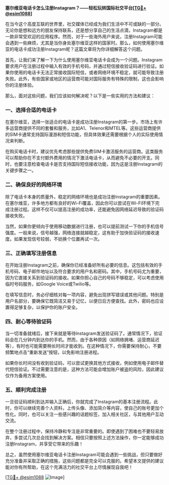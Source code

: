 **塞尔维亚电话卡怎么注册Instagram？——轻松玩转国际社交平台[[TG💪+ @esim1088](https://t.me/s/esim1088)]**

在当今这个高度互联的世界里，社交媒体已经成为我们生活中不可或缺的一部分。无论你是想和远方的朋友保持联系，还是想分享自己的生活点滴，Instagram都是一款非常受欢迎的应用程序。然而，对于一些海外用户来说，注册Instagram可能会遇到一些麻烦，尤其是当你身处塞尔维亚这样的国家时。那么，如何使用塞尔维亚的电话卡成功注册Instagram呢？这篇文章将为你详细解答这个问题。

首先，让我们来了解一下为什么使用塞尔维亚电话卡会成为一个问题。Instagram要求用户在注册过程中输入有效的手机号码，并通过短信接收验证码进行验证。如果你使用的电话卡无法正常接收国际短信，或者网络环境不稳定，就可能导致注册失败。此外，有些国家或地区的运营商可能对国际服务有特殊的限制，这也会影响你的注册体验。

那么，面对这些问题，我们应该如何解决呢？以下是一些实用的方法和建议：

### 一、选择合适的电话卡

在塞尔维亚，选择一张适合的电话卡是成功注册Instagram的第一步。市场上有许多运营商提供不同的套餐和服务，比如A1、Telenor和MTEL等。这些运营商提供的SIM卡通常支持国际漫游和短信功能，但具体效果还需要根据个人的实际使用情况来判断。

在购买电话卡时，建议优先考虑那些提供免费SIM卡激活服务的运营商。这类服务可以帮助你在不支付额外费用的情况下激活电话卡，从而避免不必要的开支。同时，也要注意检查电话卡是否支持国际短信接收功能，因为这是注册Instagram的关键步骤之一。

### 二、确保良好的网络环境

除了电话卡本身的质量外，稳定的网络环境也是成功注册Instagram的重要因素。在塞尔维亚，许多地方都有良好的Wi-Fi覆盖，因此你可以尝试在Wi-Fi环境下完成注册过程。这样不仅可以提高注册的成功率，还能避免因网络延迟导致的验证码接收失败。

当然，如果你更倾向于使用移动数据进行注册，也可以提前测试一下你的手机信号强度。一般来说，信号越强，网络连接就越稳定，这有助于加快验证码的接收速度。如果发现信号较弱，不妨换个位置再试一次。

### 三、正确填写注册信息

在开始注册Instagram之前，确保你已经准备好所有必要的信息。这包括有效的手机号码、电子邮件地址以及符合要求的用户名和密码。其中，手机号码尤为重要，因为它直接关系到验证码的接收。如果你担心自己的号码不够稳定，可以考虑使用临时号码服务，如Google Voice或Twilio等。

在填写信息时，务必仔细核对每一项内容，避免出现拼写错误或其他问题。特别是用户名部分，要确保它既简洁又易于记忆，以便日后方便查找。此外，密码也应设置得足够复杂，以保护你的账户安全。

### 四、耐心等待验证码

当一切准备就绪后，接下来就是等待Instagram发送验证码了。通常情况下，验证码会在几分钟内到达你的手机。然而，由于各种原因（如网络拥堵、运营商延迟等），有时也可能需要稍长时间才能收到。在这种情况下，你需要保持耐心，不要频繁地点击“重新发送”按钮，以免影响注册进程。

如果你长时间没有收到验证码，可以尝试更换其他方式接收，例如使用电子邮件替代短信验证。不过需要注意的是，这种方法可能会增加账户被盗的风险，因此建议仅作为备用方案使用。

### 五、顺利完成注册

一旦验证码顺利到达并输入正确后，你就完成了Instagram的基本注册流程。此时，你可以继续完善个人资料，上传头像、添加简介等内容，使自己的账号更加个性化。同时，也可以关注一些感兴趣的话题标签，加入相关社区，与其他用户互动交流。

在整个注册过程中，保持冷静和专注是非常重要的。即使遇到了困难也不要轻易放弃，多尝试几次总会找到解决方案。相信只要按照上述方法操作，你一定能够成功注册Instagram，并享受它带来的乐趣！

总之，虽然使用塞尔维亚电话卡注册Instagram可能会遇到一些挑战，但只要做好充分准备并采取正确的措施，这些问题都是完全可以克服的。希望本文提供的建议能对你有所帮助，在这个充满活力的社交平台上尽情展现自我吧！

[[TG💪+ @esim1088](https://t.me/s/esim1088) ![Image](https://i.postimg.cc/4NQfJmqS/Snipaste-2025-05-13-00-14-12.png)]
